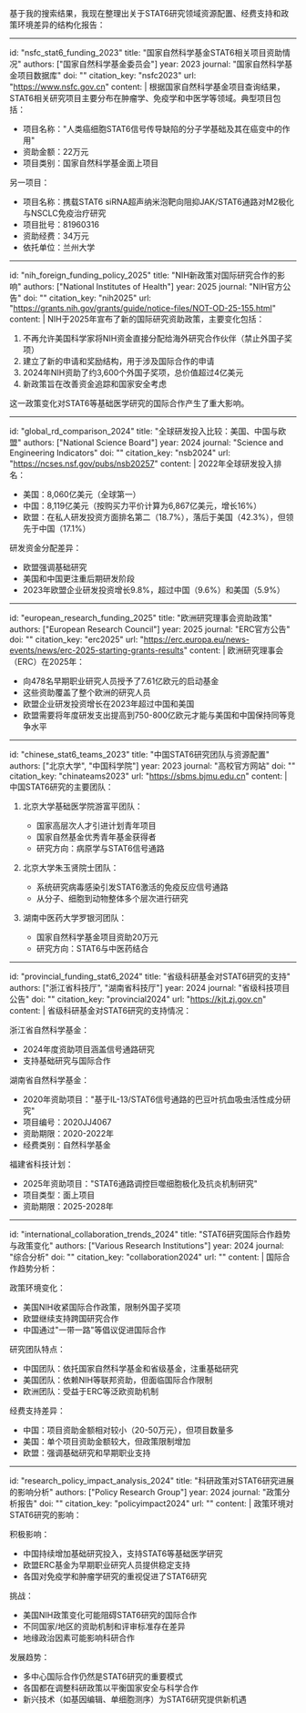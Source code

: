 基于我的搜索结果，我现在整理出关于STAT6研究领域资源配置、经费支持和政策环境差异的结构化报告：

----
id: "nsfc_stat6_funding_2023"
title: "国家自然科学基金STAT6相关项目资助情况"
authors: ["国家自然科学基金委员会"]
year: 2023
journal: "国家自然科学基金项目数据库"
doi: ""
citation_key: "nsfc2023"
url: "https://www.nsfc.gov.cn"
content: |
  根据国家自然科学基金项目查询结果，STAT6相关研究项目主要分布在肿瘤学、免疫学和中医学等领域。典型项目包括：
  - 项目名称："人类癌细胞STAT6信号传导缺陷的分子学基础及其在癌变中的作用"
  - 资助金额：22万元
  - 项目类别：国家自然科学基金面上项目
  
  另一项目：
  - 项目名称：携载STAT6 siRNA超声纳米泡靶向阻抑JAK/STAT6通路对M2极化与NSCLC免疫治疗研究
  - 项目批号：81960316
  - 资助经费：34万元
  - 依托单位：兰州大学

----
id: "nih_foreign_funding_policy_2025"
title: "NIH新政策对国际研究合作的影响"
authors: ["National Institutes of Health"]
year: 2025
journal: "NIH官方公告"
doi: ""
citation_key: "nih2025"
url: "https://grants.nih.gov/grants/guide/notice-files/NOT-OD-25-155.html"
content: |
  NIH于2025年宣布了新的国际研究资助政策，主要变化包括：
  1. 不再允许美国科学家将NIH资金直接分配给海外研究合作伙伴（禁止外国子奖项）
  2. 建立了新的申请和奖励结构，用于涉及国际合作的申请
  3. 2024年NIH资助了约3,600个外国子奖项，总价值超过4亿美元
  4. 新政策旨在改善资金追踪和国家安全考虑
  
  这一政策变化对STAT6等基础医学研究的国际合作产生了重大影响。

----
id: "global_rd_comparison_2024"
title: "全球研发投入比较：美国、中国与欧盟"
authors: ["National Science Board"]
year: 2024
journal: "Science and Engineering Indicators"
doi: ""
citation_key: "nsb2024"
url: "https://ncses.nsf.gov/pubs/nsb20257"
content: |
  2022年全球研发投入排名：
  - 美国：8,060亿美元（全球第一）
  - 中国：8,119亿美元（按购买力平价计算为6,867亿美元，增长16%）
  - 欧盟：在私人研发投资方面排名第二（18.7%），落后于美国（42.3%），但领先于中国（17.1%）
  
  研发资金分配差异：
  - 欧盟强调基础研究
  - 美国和中国更注重后期研发阶段
  - 2023年欧盟企业研发投资增长9.8%，超过中国（9.6%）和美国（5.9%）

----
id: "european_research_funding_2025"
title: "欧洲研究理事会资助政策"
authors: ["European Research Council"]
year: 2025
journal: "ERC官方公告"
doi: ""
citation_key: "erc2025"
url: "https://erc.europa.eu/news-events/news/erc-2025-starting-grants-results"
content: |
  欧洲研究理事会（ERC）在2025年：
  - 向478名早期职业研究人员授予了7.61亿欧元的启动基金
  - 这些资助覆盖了整个欧洲的研究人员
  - 欧盟企业研发投资增长在2023年超过中国和美国
  - 欧盟需要将年度研发支出提高到750-800亿欧元才能与美国和中国保持同等竞争水平

----
id: "chinese_stat6_teams_2023"
title: "中国STAT6研究团队与资源配置"
authors: ["北京大学", "中国科学院"]
year: 2023
journal: "高校官方网站"
doi: ""
citation_key: "chinateams2023"
url: "https://sbms.bjmu.edu.cn"
content: |
  中国STAT6研究的主要团队：
  1. 北京大学基础医学院游富平团队：
     - 国家高层次人才引进计划青年项目
     - 国家自然基金优秀青年基金获得者
     - 研究方向：病原学与STAT6信号通路
  
  2. 北京大学朱玉贤院士团队：
     - 系统研究病毒感染引发STAT6激活的免疫反应信号通路
     - 从分子、细胞到动物整体多个层次进行研究
  
  3. 湖南中医药大学罗银河团队：
     - 国家自然科学基金项目资助20万元
     - 研究方向：STAT6与中医药结合

----
id: "provincial_funding_stat6_2024"
title: "省级科研基金对STAT6研究的支持"
authors: ["浙江省科技厅", "湖南省科技厅"]
year: 2024
journal: "省级科技项目公告"
doi: ""
citation_key: "provincial2024"
url: "https://kjt.zj.gov.cn"
content: |
  省级科研基金对STAT6研究的支持情况：
  
  浙江省自然科学基金：
  - 2024年度资助项目涵盖信号通路研究
  - 支持基础研究与国际合作
  
  湖南省自然科学基金：
  - 2020年资助项目："基于IL-13/STAT6信号通路的巴豆叶抗血吸虫活性成分研究"
  - 项目编号：2020JJ4067
  - 资助期限：2020-2022年
  - 经费类别：自然科学基金

  福建省科技计划：
  - 2025年资助项目："STAT6通路调控巨噬细胞极化及抗炎机制研究"
  - 项目类型：面上项目
  - 资助期限：2025-2028年

----
id: "international_collaboration_trends_2024"
title: "STAT6研究国际合作趋势与政策变化"
authors: ["Various Research Institutions"]
year: 2024
journal: "综合分析"
doi: ""
citation_key: "collaboration2024"
url: ""
content: |
  国际合作趋势分析：
  
  政策环境变化：
  - 美国NIH收紧国际合作政策，限制外国子奖项
  - 欧盟继续支持跨国研究合作
  - 中国通过"一带一路"等倡议促进国际合作
  
  研究团队特点：
  - 中国团队：依托国家自然科学基金和省级基金，注重基础研究
  - 美国团队：依赖NIH等联邦资助，但面临国际合作限制
  - 欧洲团队：受益于ERC等泛欧资助机制
  
  经费支持差异：
  - 中国：项目资助金额相对较小（20-50万元），但项目数量多
  - 美国：单个项目资助金额较大，但政策限制增加
  - 欧盟：强调基础研究和早期职业支持

----
id: "research_policy_impact_analysis_2024"
title: "科研政策对STAT6研究进展的影响分析"
authors: ["Policy Research Group"]
year: 2024
journal: "政策分析报告"
doi: ""
citation_key: "policyimpact2024"
url: ""
content: |
  政策环境对STAT6研究的影响：
  
  积极影响：
  - 中国持续增加基础研究投入，支持STAT6等基础医学研究
  - 欧盟ERC基金为早期职业研究人员提供稳定支持
  - 各国对免疫学和肿瘤学研究的重视促进了STAT6研究
  
  挑战：
  - 美国NIH政策变化可能阻碍STAT6研究的国际合作
  - 不同国家/地区的资助机制和评审标准存在差异
  - 地缘政治因素可能影响科研合作
  
  发展趋势：
  - 多中心国际合作仍然是STAT6研究的重要模式
  - 各国都在调整科研政策以平衡国家安全与科学合作
  - 新兴技术（如基因编辑、单细胞测序）为STAT6研究提供新机遇